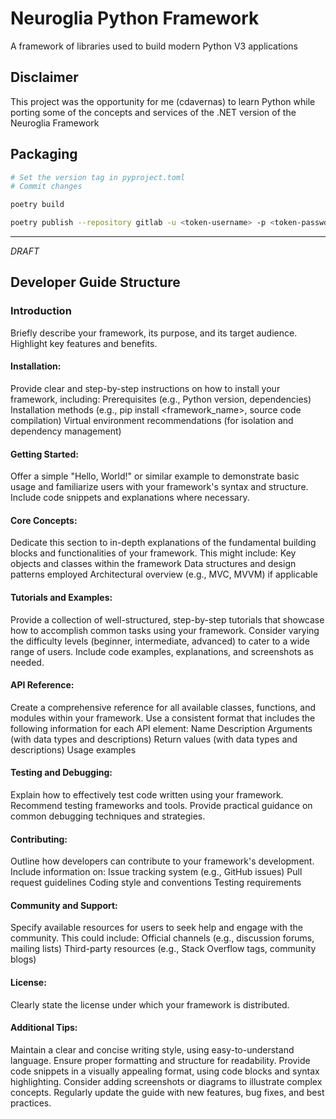 # Neuroglia Python Framework

A framework of libraries used to build modern Python V3 applications

## Disclaimer

This project was the opportunity for me (cdavernas) to learn Python while porting some of the concepts and services of the .NET version of the Neuroglia Framework

## Packaging

```sh
# Set the version tag in pyproject.toml
# Commit changes

poetry build

poetry publish --repository gitlab -u <token-username> -p <token-password>

```

---

_DRAFT_

## Developer Guide Structure

### Introduction

Briefly describe your framework, its purpose, and its target audience.
Highlight key features and benefits.

#### Installation:

Provide clear and step-by-step instructions on how to install your framework, including:
Prerequisites (e.g., Python version, dependencies)
Installation methods (e.g., pip install <framework_name>, source code compilation)
Virtual environment recommendations (for isolation and dependency management)

#### Getting Started:

Offer a simple "Hello, World!" or similar example to demonstrate basic usage and familiarize users with your framework's syntax and structure.
Include code snippets and explanations where necessary.

#### Core Concepts:

Dedicate this section to in-depth explanations of the fundamental building blocks and functionalities of your framework. This might include:
Key objects and classes within the framework
Data structures and design patterns employed
Architectural overview (e.g., MVC, MVVM) if applicable

#### Tutorials and Examples:

Provide a collection of well-structured, step-by-step tutorials that showcase how to accomplish common tasks using your framework.
Consider varying the difficulty levels (beginner, intermediate, advanced) to cater to a wide range of users.
Include code examples, explanations, and screenshots as needed.

#### API Reference:

Create a comprehensive reference for all available classes, functions, and modules within your framework.
Use a consistent format that includes the following information for each API element:
Name
Description
Arguments (with data types and descriptions)
Return values (with data types and descriptions)
Usage examples

#### Testing and Debugging:

Explain how to effectively test code written using your framework.
Recommend testing frameworks and tools.
Provide practical guidance on common debugging techniques and strategies.

#### Contributing:

Outline how developers can contribute to your framework's development.
Include information on:
Issue tracking system (e.g., GitHub issues)
Pull request guidelines
Coding style and conventions
Testing requirements

#### Community and Support:

Specify available resources for users to seek help and engage with the community. This could include:
Official channels (e.g., discussion forums, mailing lists)
Third-party resources (e.g., Stack Overflow tags, community blogs)

#### License:

Clearly state the license under which your framework is distributed.

#### Additional Tips:

Maintain a clear and concise writing style, using easy-to-understand language.
Ensure proper formatting and structure for readability.
Provide code snippets in a visually appealing format, using code blocks and syntax highlighting.
Consider adding screenshots or diagrams to illustrate complex concepts.
Regularly update the guide with new features, bug fixes, and best practices.
